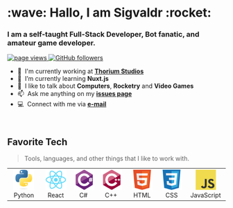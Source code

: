 <h1 align="left" id="sigvaldr-title">:wave: Hallo, I am Sigvaldr :rocket:</h1>
<h3 align="left">I am a self-taught Full-Stack Developer, Bot fanatic, and amateur game developer.</h3>

<p align="left">
  <a href="https://github.com/sigvaldr/sigvaldr">
    <img src="https://komarev.com/ghpvc/?username=sigvaldr" alt="page views" />
  </a>
  <a href="https://github.com/vikingiwan?tab=followers">
    <img alt="GitHub followers" src="https://img.shields.io/github/followers/sigvaldr?color=green&logo=github">
  </a>
</p>

- :office: &nbsp;I'm currently working at **[Thorium Studios]**
- :memo: &nbsp;I’m currently learning **Nuxt.js**
- :speech_balloon: &nbsp;I like to talk about **Computers**, **Rocketry** and **Video Games**
- :mailbox: &nbsp;Ask me anything on my **[issues page]**
- :computer: &nbsp;Connect with me via **[e-mail]**

<br>

<h2 align="left" id="vikingiwan-tech">Favorite Tech</h2>

> Tools, languages, and other things that I like to work with.

<table>
  <tr>
    <td align="center" width="96">
      <a href="#vikingiwan-tech">
        <img src="./img/python-original.svg" width="48" height="48" alt="Python" />
      </a>
      <br>Python
    </td>
    <td align="center" width="96">
      <a href="#vikingiwan-tech" >
        <img src="./img/react-original.svg" width="48" height="48" alt="React" />
      </a>
      <br>React
    </td>
    <td align="center" width="96">
      <a href="#vikingiwan-tech">
        <img src="./img/csharp-original.svg" width="48" height="48" alt="C#" />
      </a>
      <br>C#&nbsp;
    </td>
    <td align="center" width="96">
      <a href="#vikingiwan-tech">
        <img src="./img/cplusplus-original.svg" width="48" height="48" alt="C++" />
      </a>
      <br>C++&nbsp;
    </td>
    <td align="center" width="96">
      <a href="#vikingiwan-tech">
        <img src="./img/html5-original.svg" width="48" height="48" alt="HTML5" />
      </a>
      <br>HTML
    </td>
    <td align="center" width="96">
      <a href="#vikingiwan-tech">
        <img src="./img/css3-original.svg" width="48" height="48" alt="CSS" />
      </a>
      <br>CSS
    </td>
    <td align="center" width="96">
      <a href="#vikingiwan-tech">
        <img src="./img/javascript-original.svg" width="48" height="48" alt="JavaScript" />
      </a>
      <br>JavaScript
    </td>
  </tr>
</table>

<!-- links -->

[thorium studios]: https://thoriumstudios.dev "Thorium Studios"
[issues page]: https://github.com/sigvaldr/sigvaldr/issues "sigvaldr/issues"
[e-mail]: mailto://sigvaldr@thoriumstudios.dev "sigvaldr@thoriumstudios.dev Email"
